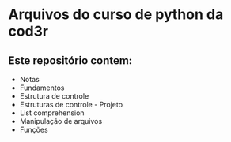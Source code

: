 # Arquivos do curso de python da cod3r

## Este repositório contem:

* Notas
* Fundamentos 
* Estrutura de controle
* Estruturas de controle - Projeto
* List comprehension
* Manipulação de arquivos
* Funções
